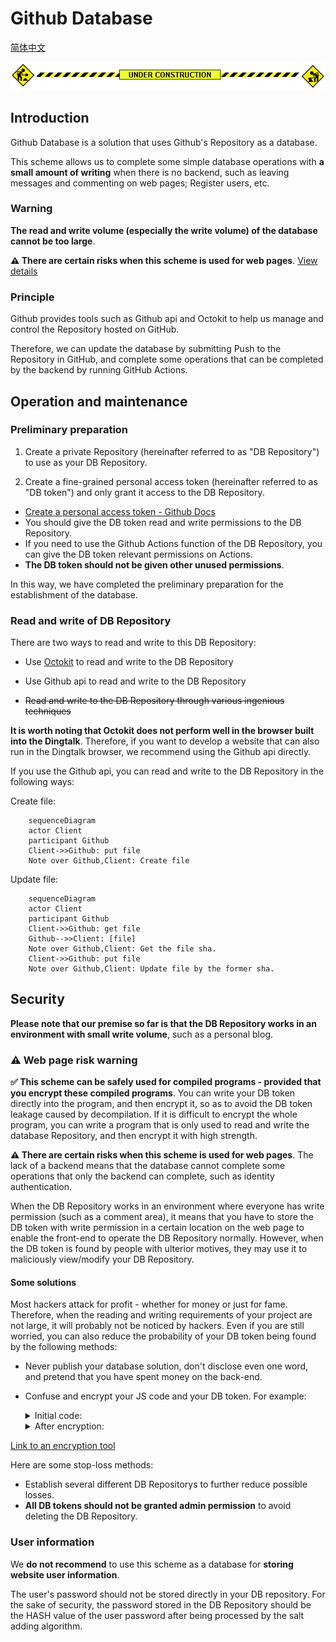 # Github Database

[简体中文](README.md)

![under construction](assets/images/under-construction.gif)

## Introduction

Github Database is a solution that uses Github's Repository as a database.

This scheme allows us to complete some simple database operations with **a small amount of writing** when there is no backend, such as leaving messages and commenting on web pages; Register users, etc.

### Warning

**The read and write volume (especially the write volume) of the database cannot be too large**.

**⚠️  There are certain risks when this scheme is used for web pages**. [View details](#safety-warning)

### Principle

Github provides tools such as Github api and Octokit to help us manage and control the Repository hosted on GitHub.

Therefore, we can update the database by submitting Push to the Repository in GitHub, and complete some operations that can be completed by the backend by running GitHub Actions.

## Operation and maintenance

### Preliminary preparation

1. Create a private Repository (hereinafter referred to as "DB Repository") to use as your DB Repository.

2. Create a fine-grained personal access token (hereinafter referred to as "DB token") and only grant it access to the DB Repository.

- [Create a personal access token - Github Docs](https://docs.github.com/zh/authentication/keeping-your-account-and-data-secure/creating-a-personal-access-token)
- You should give the DB token read and write permissions to the DB Repository.
- If you need to use the Github Actions function of the DB Repository, you can give the DB token relevant permissions on Actions.
- **The DB token should not be given other unused permissions**.

In this way, we have completed the preliminary preparation for the establishment of the database.

### Read and write of DB Repository
There are two ways to read and write to this DB Repository:

- Use [Octokit](https://github.com/octokit) to read and write to the DB Repository

- Use Github api to read and write to the DB Repository

- ~~Read and write to the DB Repository through various ingenious techniques~~

**It is worth noting that Octokit does not perform well in the browser built into the Dingtalk**. Therefore, if you want to develop a website that can also run in the Dingtalk browser, we recommend using the Github api directly.

If you use the Github api, you can read and write to the DB Repository in the following ways:

Create file:
```mermaid
    sequenceDiagram
    actor Client
    participant Github
    Client->>Github: put file
    Note over Github,Client: Create file
```

Update file:
```mermaid
    sequenceDiagram
    actor Client
    participant Github
    Client->>Github: get file
    Github-->>Client: [file]
    Note over Github,Client: Get the file sha.
    Client->>Github: put file
    Note over Github,Client: Update file by the former sha.
```
<span id="safety-warning">

## Security

**Please note that our premise so far is that the DB Repository works in an environment with small write volume**, such as a personal blog.

###  ⚠️  Web page risk warning

**✅  This scheme can be safely used for compiled programs - provided that you encrypt these compiled programs**. You can write your DB token directly into the program, and then encrypt it, so as to avoid the DB token leakage caused by decompilation. If it is difficult to encrypt the whole program, you can write a program that is only used to read and write the database Repository, and then encrypt it with high strength.

**⚠️  There are certain risks when this scheme is used for web pages**. The lack of a backend means that the database cannot complete some operations that only the backend can complete, such as identity authentication.

When the DB Repository works in an environment where everyone has write permission (such as a comment area), it means that you have to store the DB token with write permission in a certain location on the web page to enable the front-end to operate the DB Repository normally. However, when the DB token is found by people with ulterior motives, they may use it to maliciously view/modify your DB Repository.

#### Some solutions

Most hackers attack for profit - whether for money or just for fame.
Therefore, when the reading and writing requirements of your project are not large, it will probably not be noticed by hackers. Even if you are still worried, you can also reduce the probability of your DB token being found by the following methods:

- Never publish your database solution, don't disclose even one word, and pretend that you have spent money on the back-end.
- Confuse and encrypt your JS code and your DB token. For example:
    
    <details>
    <summary>Initial code:</summary>
    
    ```Javascript
    // base64 encoded
    var token = "dfghjkjdhstxgdshxjuhygDRFGYHBDFGYHUJNSBVGYHBDgvbhJNHvvUDHBJmgGHjBh"
    ...
    function updateDB(){
        fetch("https://api.github.com/repos/{ Owner }/{ Repo }/contents/" + fileName, {
            method: "put",
            headers: {
                Authorization: "token " + b64DecodeUnicode(token),
                Accept: "application/vnd.github.v3+json"
            },
            body: ...,
        });
    }
    ```
    </details>
    
    <details>
    <summary>After encryption:</summary>
    
    ```
    // Magic. Do not touch.
    [][(![]+[])[!+[]+!![]+!![]]+([]+{})[+!![]]+(!![]+[])[+!![]]+(!![]+[])[+[]]][([]+{})[!+[]+!![]+!![]+!![]+!![]]+([]+{})[+!![]]+([][[]]+[])[+!![]]+(![]+[])[!+[]+!![]+!![]]+(!![]+[])[+[]]+(!![]+[])[+!![]]+([][[]]+[])[+[]]+([]+{})[!+[]+!![]+!![]+!![]+!![]]+(!![]+[])[+[]]+([]+{})[+!![]]+(!![]+[])[+!![]]](([]+[][(![]+[])[!+[]+!![]+!![]]+([]+...//(Too long, omit after)
    ```
    </details>
[Link to an encryption tool](https://www.sojson.com/jsfuck.html)

Here are some stop-loss methods:

- Establish several different DB Repositorys to further reduce possible losses.
- **All DB tokens should not be granted admin permission** to avoid deleting the DB Repository.

### User information

We **do not recommend** to use this scheme as a database for **storing website user information**.

The user's password should not be stored directly in your DB repository. For the sake of security, the password stored in the DB Repository should be the HASH value of the user password after being processed by the salt adding algorithm.